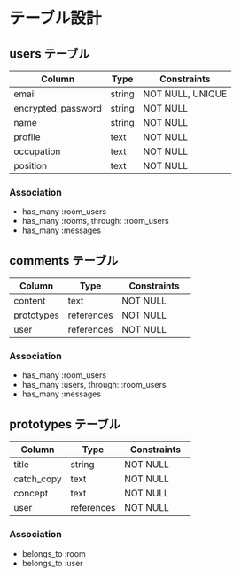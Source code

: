 # テーブル設計

## users テーブル

| Column             | Type   | Constraints      |
| ------------------ | ------ | -----------      |
| email              | string | NOT NULL, UNIQUE |
| encrypted_password | string | NOT NULL         |
| name               | string | NOT NULL         |
| profile            | text   | NOT NULL         |
| occupation         | text   | NOT NULL         |
| position           | text   | NOT NULL         |

### Association
- has_many :room_users
- has_many :rooms, through: :room_users
- has_many :messages

## comments テーブル

| Column     | Type       | Constraints |
| ------     | ------     | ----------- |
| content    | text       | NOT NULL 　　| 
| prototypes | references | NOT NULL 　　|
| user       | references | NOT NULL　　 |

### Association

- has_many :room_users
- has_many :users, through: :room_users
- has_many :messages

## prototypes テーブル

| Column     | Type       | Constraints |
| ------     | ---------- | ----------- |
| title      | string     | NOT NULL　　 |
| catch_copy | text       | NOT NULL　　 |
| concept    | text       | NOT NULL　　 |
| user       | references | NOT NULL　　 |

### Association

- belongs_to :room
- belongs_to :user